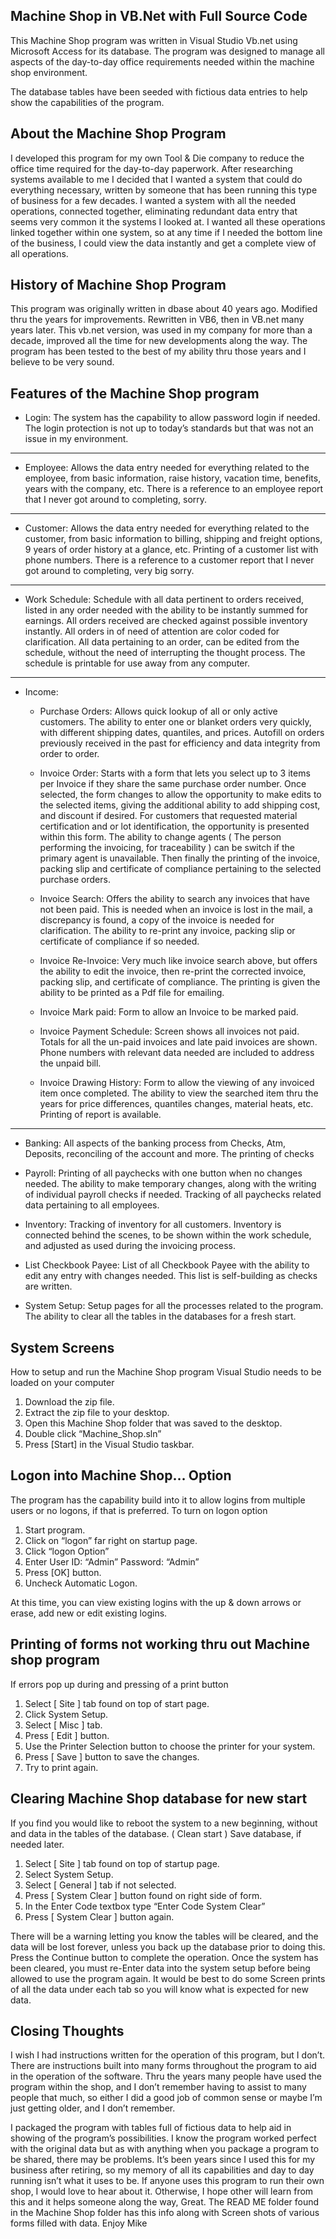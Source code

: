 Machine Shop in VB.Net with Full Source Code
----------------------------------------------
  This Machine Shop program was written in Visual Studio Vb.net using Microsoft Access for its database. The program was designed to manage all aspects of the day-to-day office requirements needed within the machine shop environment. 
     
The database tables have been seeded with fictious data entries to help show the capabilities of the program.
     
About the Machine Shop Program
--------------------------------
   I developed this program for my own Tool & Die company to reduce the office time required for the day-to-day paperwork. After researching systems available to me I decided that I wanted a system that could do everything necessary, written by someone that has been running this type of business for a few decades. I wanted a system with all the needed operations, connected together, eliminating redundant data entry that seems very common it the systems I looked at. I wanted all these operations linked together within one system, so at any time if I needed the bottom line of the business, I could view the data instantly and get a complete view of all operations.

History of Machine Shop Program
---------------------------------
   This program was originally written in dbase about 40 years ago. Modified thru the years for improvements. Rewritten in VB6, then in VB.net many years later. This vb.net version, was used in my company for more than a decade, improved all the time for new developments along the way. The program has been tested to the best of my ability thru those years and I believe to be very sound.
     
Features of the Machine Shop program
--------------------------------------
* Login:
The system has the capability to allow password login if needed. The login protection is not up to today’s standards but that was not an issue in my environment.    
******************
* Employee:
Allows the data entry needed for everything related to the employee, from basic information, raise history, vacation time, benefits, years with the company, etc.  There is a reference to an employee report that I never got around to completing, sorry.  
***********************
* Customer: 
Allows the data entry needed for everything related to the customer, from basic information to billing, shipping and freight options, 9 years of order history at a glance, etc.  Printing of a customer list with phone numbers. There is a reference to a customer report that I never got around to completing, very big sorry.
*************************
* Work Schedule:     Schedule with all data pertinent to orders received, listed in any order needed with the ability to be instantly summed for earnings. All orders received are checked against possible inventory instantly. All orders in of need of attention are color coded for clarification. All data pertaining to an order, can be edited from the schedule, without the need of interrupting the thought process.  The schedule is printable for use away from any computer.
*********************
* Income: 
  * Purchase Orders:    Allows quick lookup of all or only active customers. The ability to enter one or blanket orders very quickly, with different shipping dates, quantiles, and prices. Autofill on orders previously received in the past for efficiency and data integrity from order to order.   
    
  * Invoice Order:    Starts with a form that lets you select up to 3 items per Invoice if they share the same purchase order number. Once selected, the form changes to allow the opportunity to make edits to the selected items, giving the additional ability to add shipping cost, and discount if desired. For customers that requested material certification and or lot identification, the opportunity is presented within this form. The ability to change agents ( The person performing the invoicing, for traceability ) can be switch if the primary agent is unavailable. Then finally the printing of the invoice, packing slip and certificate of compliance pertaining to the selected purchase orders.
  
  * Invoice Search:  Offers the ability to search any invoices that have not been paid. This is needed when an invoice is lost in the mail, a discrepancy is found, a copy of the invoice is needed for clarification. The ability to re-print any invoice, packing slip or certificate of compliance if so needed.
     
  * Invoice Re-Invoice:  Very much like invoice search above, but offers the ability to edit the invoice, then re-print the corrected invoice, packing slip, and certificate of compliance. The printing is given the ability to be printed as a Pdf file for emailing.
      
  * Invoice Mark paid:  Form to allow an Invoice to be marked paid.
      
  * Invoice Payment Schedule:  Screen shows all invoices not paid. Totals for all the un-paid invoices and late paid invoices are shown. Phone numbers with relevant data needed are included to address the unpaid bill. 
      
  * Invoice Drawing History:  Form to allow the viewing of any invoiced item once completed. The ability to view the searched item thru the years for price differences, quantiles changes, material heats, etc. Printing of report is available.
******************     
* Banking:   All aspects of the banking process from Checks, Atm, Deposits, reconciling of the account and more. The printing of checks 

* Payroll:    Printing of all paychecks with one button when no changes needed. The ability to make temporary changes, along with the writing of individual payroll checks if needed. Tracking of all paychecks related data pertaining to all employees.  

 * Inventory:   Tracking of inventory for all customers. Inventory is connected behind the scenes, to be shown within the work schedule, and adjusted as used during the invoicing process.
 
* List Checkbook Payee:     List of all Checkbook Payee with the ability to edit any entry with changes needed. This list is self-building as checks are written. 
* System Setup:    Setup pages for all the processes related to the program. The ability to clear all the tables in the databases for a fresh start.

System Screens
-----------------
  How to setup and run the Machine Shop program
Visual Studio needs to be loaded on your computer
1.	Download the zip file.
2.	Extract the zip file to your desktop.
3.	Open this Machine Shop folder that was saved to the desktop.
4.	Double click “Machine_Shop.sln”
5.	Press [Start] in the Visual Studio taskbar.
	
Logon into Machine Shop… Option
--------------------------------
   The program has the capability build into it to allow logins from multiple users or no logons, if that is preferred. To turn on logon option 
1.	Start program.
2.	Click on “logon” far right on startup page.
3.	Click “logon Option”
4.	Enter User ID:  “Admin”     Password: “Admin”
5.	Press [OK] button.
6.	Uncheck Automatic Logon.

  At this time, you can view existing logins with the up & down arrows or erase, add new or edit existing logins.

Printing of forms not working thru out Machine shop program
-------------------------------------------------------------
   If errors pop up during and pressing of a print button
1.	 Select [ Site ] tab found on top of start page.
2.	Click System Setup.
3.	Select [ Misc ] tab.
4.	Press [ Edit ] button.
5.	Use the Printer Selection button to choose the printer for your system.
6.	Press [ Save ] button to save the changes.
7.	Try to print again.
	
Clearing Machine Shop database for new start
----------------------------------------------
  If you find you would like to reboot the system to a new beginning, without and data in the tables of the database.  ( Clean start )  Save database, if needed later.
1.	Select [ Site ] tab found on top of startup page.
2.	Select System Setup.
3.	Select [ General ] tab if not selected.
4.	Press [ System Clear ] button found on right side of form.
5.	In the Enter Code textbox type “Enter Code System Clear”
6.	Press [ System Clear ] button again.
	
  There will be a warning letting you know the tables will be cleared, and the data will be lost forever, unless you back up the database prior to doing this. Press the Continue button to complete the operation. Once the system has been cleared, you must re-Enter data into the system setup before being allowed to use the program again. It would be best to do some Screen prints of all the data under each tab so you will know what is expected for new data.
  
Closing Thoughts
------------------
  I wish I had instructions written for the operation of this program, but I don’t. There are instructions built into many forms throughout the program to aid in the operation of the software. Thru the years many people have used the program within the shop, and I don’t remember having to assist to many people that much, so either I did a good job of common sense or maybe I’m just getting older, and I don’t remember.
  
  I packaged the program with tables full of fictious data to help aid in showing of the program’s possibilities. I know the program worked perfect with the original data but as with anything when you package a program to be shared, there may be problems. It’s been years since I used this for my business after retiring, so my memory of all its capabilities and day to day running isn’t what it uses to be.  If anyone uses this program to run their own shop, I would love to hear about it. Otherwise, I hope other will learn from this and it helps someone along the way, Great. The READ ME folder found in the Machine Shop folder has this info along with Screen shots of various forms filled with data.  Enjoy
 Mike
